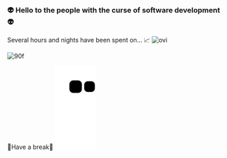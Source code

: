### :alien: Hello to the people with the curse of software development :alien:


Several hours and nights have been spent on... :chart_with_upwards_trend:
<img src="https://github-readme-stats.vercel.app/api/top-langs?username=madushadhanushka&show_icons=true&locale=en&layout=compact&theme=chartreuse-dark" alt="ovi" />


![90f](https://user-images.githubusercontent.com/71763975/167398266-b1d6f819-e9c2-4d1f-8813-f10c320c71cb.gif)

:snake:Have a break:snake:
![Snake animation](https://github.com/madushadhanushka/github-readme/blob/output/github-contribution-snake.svg)
